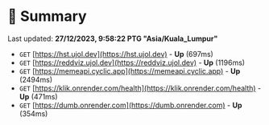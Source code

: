 # 📖 Summary
Last updated: **27/12/2023, 9:58:22 PTG "Asia/Kuala_Lumpur"**

- `GET` [https://hst.ujol.dev](https://hst.ujol.dev) - **Up** (697ms)
- `GET` [https://reddviz.ujol.dev](https://reddviz.ujol.dev) - **Up** (1196ms)
- `GET` [https://memeapi.cyclic.app](https://memeapi.cyclic.app) - **Up** (2494ms)
- `GET` [https://klik.onrender.com/health](https://klik.onrender.com/health) - **Up** (471ms)
- `GET` [https://dumb.onrender.com](https://dumb.onrender.com) - **Up** (354ms)
